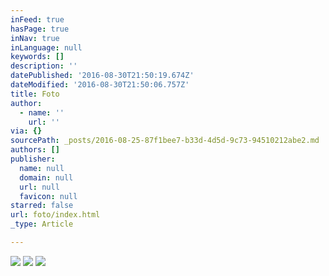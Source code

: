 ```yaml
---
inFeed: true
hasPage: true
inNav: true
inLanguage: null
keywords: []
description: ''
datePublished: '2016-08-30T21:50:19.674Z'
dateModified: '2016-08-30T21:50:06.757Z'
title: Foto
author:
  - name: ''
    url: ''
via: {}
sourcePath: _posts/2016-08-25-87f1bee7-b33d-4d5d-9c73-94510212abe2.md
authors: []
publisher:
  name: null
  domain: null
  url: null
  favicon: null
starred: false
url: foto/index.html
_type: Article

---
```

![](https://the-grid-user-content.s3-us-west-2.amazonaws.com/3805353a-2e69-4c36-9dbd-9cc28333a971.jpg)
![](https://the-grid-user-content.s3-us-west-2.amazonaws.com/b32a4f0e-68f9-48e5-95c3-bf31265cc239.jpg)
![](https://the-grid-user-content.s3-us-west-2.amazonaws.com/95590302-1022-494f-b6b8-18be432fb3ff.jpg)